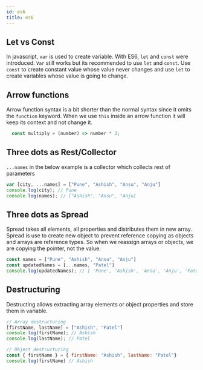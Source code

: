 ```yaml
---
id: es6
title: es6
---
```


## Let vs Const

In javascript, `var` is used to create variable. With ES6, `let` and `const` were introduced. `Var` still works but its recommended to use `let` and `const`. Use `const` to create constant value whose value never changes and use `let` to create variables whose value is going to change.

## Arrow functions

Arrow function syntax is a bit shorter than the normal syntax since it omits the `function` keyword. When we use `this` inside an arrow function it will keep its context and not change it.

```javascript
  const multiply = (number) => number * 2;
```

## Three dots as Rest/Collector

`...names` in the below example is a collector which collects rest of parameters 

```javascript
var [city, ...names] = ["Pune", "Ashish", "Ansu", "Anju"]
console.log(city); // Pune
console.log(names); // ["Ashish", "Ansu", "Anju]
```
## Three dots as Spread

Spread takes all elements, all properties and distributes them in new array. Spread is use to create new object to prevent 
reference copying as objects and arrays are reference types. So when we reassign arrays or objects, we are copying the pointer,
not the value.

```javascript
const names = ["Pune", "Ashish", "Ansu", "Anju"]
const updatedNames = [...names, "Patel"]
console.log(updatedNames); // [ 'Pune', 'Ashish', 'Ansu', 'Anju', 'Patel' ]
```

## Destructuring

Destructing allows extracting array elements or object properties and store them in variable.

```javascript
// Array destructuring
[firstName, lastName] = ["Ashish", "Patel"]
console.log(firstName); // Ashish
console.log(lastName); // Patel

// Object destructuring
const { firstName } = { firstName: "Ashish", lastName: "Patel"}
console.log(firstName) // Ashish
```

